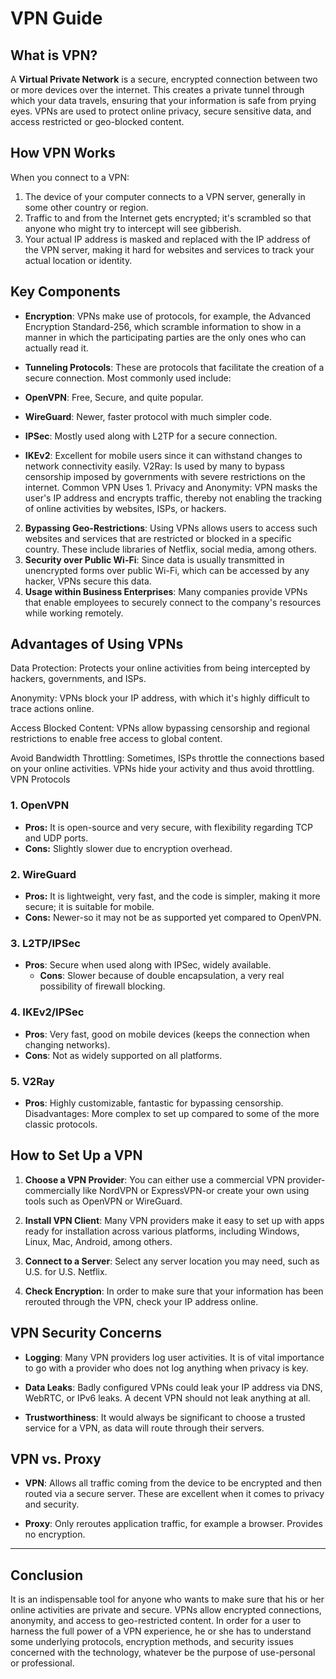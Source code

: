 # VPN Guide
## What is VPN?

A **Virtual Private Network** is a secure, encrypted connection between two or more devices over the internet. This creates a private tunnel through which your data travels, ensuring that your information is safe from prying eyes. VPNs are used to protect online privacy, secure sensitive data, and access restricted or geo-blocked content.

## How VPN Works

When you connect to a VPN:

1. The device of your computer connects to a VPN server, generally in some other country or region.
2. Traffic to and from the Internet gets encrypted; it's scrambled so that anyone who might try to intercept will see gibberish.
3. Your actual IP address is masked and replaced with the IP address of the VPN server, making it hard for websites and services to track your actual location or identity.
## Key Components

- **Encryption**: VPNs make use of protocols, for example, the Advanced Encryption Standard-256, which scramble information to show in a manner in which the participating parties are the only ones who can actually read it.

- **Tunneling Protocols**: These are protocols that facilitate the creation of a secure connection. Most commonly used include:
 - **OpenVPN**: Free, Secure, and quite popular.
 - **WireGuard**: Newer, faster protocol with much simpler code.
 - **IPSec**: Mostly used along with L2TP for a secure connection.
- **IKEv2**: Excellent for mobile users since it can withstand changes to network connectivity easily. V2Ray: Is used by many to bypass censorship imposed by governments with severe restrictions on the internet. Common VPN Uses 1. Privacy and Anonymity: VPN masks the user's IP address and encrypts traffic, thereby not enabling the tracking of online activities by websites, ISPs, or hackers.

2. **Bypassing Geo-Restrictions**: Using VPNs allows users to access such websites and services that are restricted or blocked in a specific country. These include libraries of Netflix, social media, among others.
3. **Security over Public Wi-Fi**: Since data is usually transmitted in unencrypted forms over public Wi-Fi, which can be accessed by any hacker, VPNs secure this data.
4. **Usage within Business Enterprises**: Many companies provide VPNs that enable employees to securely connect to the company's resources while working remotely.
## Advantages of Using VPNs

Data Protection: Protects your online activities from being intercepted by hackers, governments, and ISPs. 

 Anonymity: VPNs block your IP address, with which it's highly difficult to trace actions online. 

 Access Blocked Content: VPNs allow bypassing censorship and regional restrictions to enable free access to global content. 

 Avoid Bandwidth Throttling: Sometimes, ISPs throttle the connections based on your online activities. VPNs hide your activity and thus avoid throttling.
VPN Protocols

### 1. OpenVPN

   - **Pros:** It is open-source and very secure, with flexibility regarding TCP and UDP ports.
   - **Cons:** Slightly slower due to encryption overhead.
### 2. WireGuard

   - **Pros:** It is lightweight, very fast, and the code is simpler, making it more secure; it is suitable for mobile.
   - **Cons:** Newer-so it may not be as supported yet compared to OpenVPN.
### 3. L2TP/IPSec

- **Pros**: Secure when used along with IPSec, widely available.
   - **Cons**: Slower because of double encapsulation, a very real possibility of firewall blocking.
### 4. IKEv2/IPSec

   - **Pros**: Very fast, good on mobile devices (keeps the connection when changing networks).
   - **Cons**: Not as widely supported on all platforms.
### 5. V2Ray

   - **Pros**: Highly customizable, fantastic for bypassing censorship.
Disadvantages: More complex to set up compared to some of the more classic protocols.
## How to Set Up a VPN

1. **Choose a VPN Provider**: You can either use a commercial VPN provider-commercially like NordVPN or ExpressVPN-or create your own using tools such as OpenVPN or WireGuard.

2. **Install VPN Client**: Many VPN providers make it easy to set up with apps ready for installation across various platforms, including Windows, Linux, Mac, Android, among others.
3. **Connect to a Server**: Select any server location you may need, such as U.S. for U.S. Netflix.
4. **Check Encryption**: In order to make sure that your information has been rerouted through the VPN, check your IP address online.
## VPN Security Concerns

- **Logging**: Many VPN providers log user activities. It is of vital importance to go with a provider who does not log anything when privacy is key.

- **Data Leaks**: Badly configured VPNs could leak your IP address via DNS, WebRTC, or IPv6 leaks. A decent VPN should not leak anything at all.
- **Trustworthiness**: It would always be significant to choose a trusted service for a VPN, as data will route through their servers.
## VPN vs. Proxy

- **VPN**: Allows all traffic coming from the device to be encrypted and then routed via a secure server. These are excellent when it comes to privacy and security.

- **Proxy**: Only reroutes application traffic, for example a browser. Provides no encryption.
---
## Conclusion

It is an indispensable tool for anyone who wants to make sure that his or her online activities are private and secure. VPNs allow encrypted connections, anonymity, and access to geo-restricted content. In order for a user to harness the full power of a VPN experience, he or she has to understand some underlying protocols, encryption methods, and security issues concerned with the technology, whatever be the purpose of use-personal or professional.

